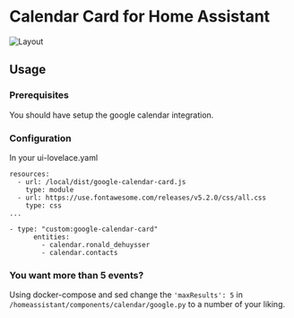 # Calendar Card for Home Assistant
![](https://i.imgur.com/egQofZM.png "Layout")

## Usage
### Prerequisites
You should have setup the google calendar integration.

### Configuration
In your ui-lovelace.yaml

```
resources:
  - url: /local/dist/google-calendar-card.js
    type: module
  - url: https://use.fontawesome.com/releases/v5.2.0/css/all.css
    type: css
...

- type: "custom:google-calendar-card"
      entities: 
        - calendar.ronald_dehuysser
        - calendar.contacts
```

### You want more than 5 events?
Using docker-compose and sed change the `'maxResults': 5` in `/homeassistant/components/calendar/google.py` to a number of your liking.
